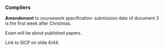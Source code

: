 ### Compilers

**Amendement** to coursework specification: submission date of document 3 is the
first week after Christmas.

Exam will be about published papers.

Link to SICP on slide 6/44.
